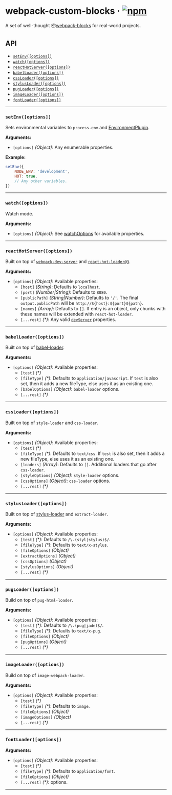 webpack-custom-blocks · [![npm](https://img.shields.io/npm/v/@futuregroup/webpack-custom-blocks.svg)](https://www.npmjs.com/package/@futuregroup/webpack-custom-blocks)
=====================

A set of well-thought 📦[webpack-blocks](https://github.com/andywer/webpack-blocks) for real-world projects.

## API
- [`setEnv([options])`](#setenvoptions)
- [`watch([options])`](#watchoptions)
- [`reactHotServer([options])`](#reacthotserveroptions)
- [`babelLoader([options])`](#babelloaderoptions)
- [`cssLoader([options])`](#cssloaderoptions)
- [`stylusLoader([options])`](#stylusloaderoptions)
- [`pugLoader([options])`](#pugloaderoptions)
- [`imageLoader([options])`](#imageloaderoptions)
- [`fontLoader([options])`](#fontloaderoptions)

---

### `setEnv([options])`
Sets environmental variables to `process.env` and [EnvironmentPlugin](https://webpack.js.org/plugins/environment-plugin/).

__Arguments:__
- `[options]` _(Object)_: Any enumerable properties.

__Example:__
```js
setEnv({
    NODE_ENV: 'development',
    HOT: true,
    // Any other variables.
})
```

---

### `watch([options])`
Watch mode. 

__Arguments:__
- `[options]` _(Object)_: See [watchOptions](https://webpack.js.org/configuration/watch/#watchoptions) for available properties.

---

### `reactHotServer([options])`
Built on top of [`webpack-dev-server`](https://webpack.js.org/configuration/dev-server/) and [`react-hot-loader@3`](https://github.com/gaearon/react-hot-loader).

__Arguments:__
- `[options]` _(Object)_: Available properties:
  - `[host]` _(String)_: Defaults to `localhost`.
  - `[port]` _(Number|String)_: Defaults to `8080`.
  - `[publicPath]` _(String|Number)_: Defaults to `'/'`. The final `output.publicPath` will be `http://${host}:${port}${path}`.
  - `[names]` _(Array)_: Defaults to `[]`. If entry is an object, only chunks with these names will be extended with `react-hot-loader`.
  - `[...rest]` _(*)_: Any valid [`devServer`](https://webpack.js.org/configuration/dev-server/) properties.

---

### `babelLoader([options])`
Built on top of [babel-loader](https://github.com/babel/babel-loader).

__Arguments:__
- `[options]` _(Object)_: Available properties:
  - `[test]` _(*)_
  - `[fileType]` _(*)_: Defaults to `application/javascript`. If `test` is also set, then it adds a new fileType, else uses it as an existing one.
  - `[babelOptions]` _(Object)_: `babel-loader` options.
  - `[...rest]` _(*)_

---

### `cssLoader([options])`
Built on top of `style-loader` and `css-loader`.

__Arguments:__
- `[options]` _(Object)_: Available properties:
  - `[test]` _(*)_
  - `[fileType]` _(*)_: Defaults to `text/css`. If `test` is also set, then it adds a new fileType, else uses it as an existing one.
  - `[loaders]` _(Array)_: Defaults to `[]`. Additional loaders that go after `css-loader`.
  - `[styleOptions]` _(Object)_: `style-loader` options.
  - `[cssOptions]` _(Object)_: `css-loader` options.
  - `[...rest]` _(*)_

---

### `stylusLoader([options])`
Built on top of [stylus-loader](https://github.com/shama/stylus-loader) and `extract-loader`.

__Arguments:__
- `[options]` _(Object)_: Available properties:
  - `[test]` _(*)_: Defaults to `/\.(styl|stylus)$/`.
  - `[fileType]` _(*)_: Defaults to `text/x-stylus`.
  - `[fileOptions]` _(Object)_
  - `[extractOptions]` _(Object)_
  - `[cssOptions]` _(Object)_
  - `[stylusOptions]` _(Object)_
  - `[...rest]` _(*)_

---

### `pugLoader([options])`
Build on top of `pug-html-loader`.

__Arguments:__
- `[options]` _(Object)_: Available properties:
  - `[test]` _(*)_: Defaults to `/\.(pug|jade)$/`.
  - `[fileType]` _(*)_: Defaults to `text/x-pug`.
  - `[fileOptions]` _(Object)_
  - `[pugOptions]` _(Object)_
  - `[...rest]` _(*)_

---

### `imageLoader([options])`
Build on top of `image-webpack-loader`.

__Arguments:__
- `[options]` _(Object)_: Available properties:
  - `[test]` _(*)_
  - `[fileType]` _(*)_: Defaults to `image`.
  - `[fileOptions]` _(Object)_
  - `[imageOptions]` _(Object)_
  - `[...rest]` _(*)_

---

### `fontLoader([options])`

__Arguments:__
- `[options]` _(Object)_: Available properties:
  - `[test]` _(*)_
  - `[fileType]` _(*)_: Defaults to `application/font`.
  - `[fileOptions]` _(Object)_
  - `[...rest]` _(*)_:  options.

---
